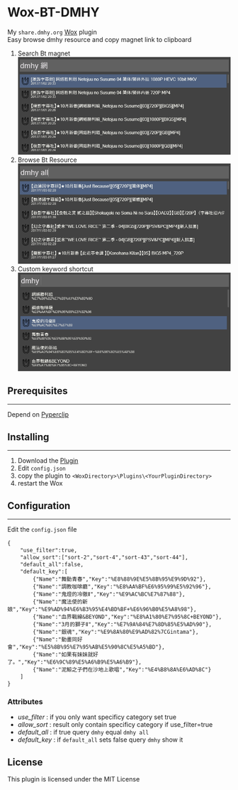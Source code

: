 Wox-BT-DMHY
======
My `share.dmhy.org` [Wox](http://www.getwox.com/) plugin  
Easy browse dmhy resource and copy magnet link to clipboard 
1. Search Bt magnet
![Sample](img/search.png)
2. Browse Bt Resource
![Sample](img/browse.png)
3. Custom keyword shortcut
![Sample](img/default_keyword.png)
## Prerequisites
---
Depend on [Pyperclip](https://github.com/asweigart/pyperclip)

## Installing
---
1. Download the [Plugin]()
2. Edit `config.json`
3. copy the plugin to `<WoxDirectory>\Plugins\<YourPluginDirectory>`
4. restart the Wox
## Configuration
---
Edit the `config.json` file
```
{
    "use_filter":true,
    "allow_sort":["sort-2","sort-4","sort-43","sort-44"],
    "default_all":false,
    "default_key":[
        {"Name":"舞動青春","Key":"%E8%88%9E%E5%8B%95%E9%9D%92"},
        {"Name":"調教咖啡廳","Key":"%E8%AA%BF%E6%95%99%E5%92%96"},
        {"Name":"鬼燈的冷徹Ⅱ","Key":"%E9%AC%BC%E7%87%88"},
        {"Name":"魔法使的新娘","Key":"%E9%AD%94%E6%B3%95%E4%BD%BF+%E6%96%B0%E5%A8%98"},
        {"Name":"血界戰線&BEYOND","Key":"%E8%A1%80%E7%95%8C+BEYOND"},
        {"Name":"3月的獅子Ⅱ","Key":"%E7%9A%84%E7%8D%85%E5%AD%90"},
        {"Name":"銀魂","Key":"%E9%8A%80%E9%AD%82%7CGintama"},
        {"Name":"動畫同好會","Key":"%E5%8B%95%E7%95%AB%E5%90%8C%E5%A5%BD"},
        {"Name":"如果有妹妹就好了。","Key":"%E6%9C%89%E5%A6%B9%E5%A6%B9"},
        {"Name":"泥鯨之子們在沙地上歌唱","Key":"%E4%B8%8A%E6%AD%8C"}
    ]
}
```
### Attributes
* *use_filter* : if you only want specificy category set true
* *allow_sort* : result only contain specificy category if use_filter=true 
* *default_all* : if true query `dmhy` equal `dmhy all` 
* *default_key* : if `default_all` sets false query `dmhy` show it  

## License
This plugin is licensed under the MIT License 